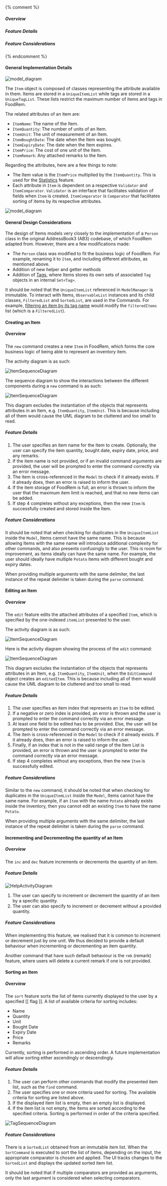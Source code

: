 <!-- markdownlint-disable-file first-line-h1 -->

{% comment %}
<!-- ===================================================================== -->
<!-- TODO: Copy and paste this template, and add/remove sections as needed -->
<!-- ===================================================================== -->
##### Overview
<!-- ACTIVITY DIAGRAM -->
<!-- Short Description of Command -->
##### Feature Details
<!-- SEQUENCE DIAGRAM -->
<!-- Description of how Command works -->
##### Feature Considerations
<!-- Command Considerations -->
<!-- ===================================================================== -->
{% endcomment %}

#### General Implementation Details

![model_diagram](images/ItemClassDiagram.png)

The `Item` object is composed of classes representing the attribute available in them. Items are stored in a `UniqueItemList` while tags are stored in a `UniqueTagList`. These lists restrict the maximum number of items and tags in FoodRem.

The related attributes of an item are:

* `ItemName`: The name of the Item.
* `ItemQuantity`: The number of units of an Item.
* `ItemUnit`: The unit of measurement of an Item.
* `ItemBoughtDate`: The date when the Item was bought.
* `ItemExpiryDate`: The date when the Item expires.
* `ItemPrice`: The cost of one unit of the Item.
* `ItemRemark`: Any attached remarks to the Item.

Regarding the attributes, here are a few things to note:

* The Item value is the `ItemPrice` multiplied by the `ItemQuantity`. This is used for the [Statistics](#statistics-features) feature.
* Each attribute in `Item` is dependent on a respective `Validator` and `ItemComparator`. `Validator` is an interface that facilitates validation of fields when `Item` is created. `ItemComparator` is `Comparator` that facilitates sorting of items by its respective attributes.

![model_diagram](images/ItemFieldClassDiagram.png)

#### General Design Considerations

The design of Items models very closely to the implementation of a `Person` class in the original AddressBook3 (AB3) codebase, of which FoodRem adapted from. However, there are a few modifications made:

* The `Person` class was modified to fit the business logic of FoodRem. For example, renaming it to `Item`, and including different attributes, as mentioned above.
* Addition of new helper and getter methods
* Addition of [Tags](#tag-related-features), where Items stores its own sets of associated `Tag` objects in an internal `Set<Tag>`.

It should be noted that the `UniqueItemList` referenced in `ModelManager` is immutable. To interact with Items, `ObservableList` instances and its child classes, `FilteredList` and `SortedList`, are used in the Commands. For example, [filtering an item by its tag name](#filtering-items-by-tag-name) would modify the `filteredItems` list (which is a `FilteredList`).

#### Creating an Item

##### Overview

The `new` command creates a new `Item` in FoodRem, which forms the core business logic of being able to represent an inventory item.

The activity diagram is as such:

![ItemSequenceDiagram](images/NewItemActivityDiagram.png)

The sequence diagram to show the interactions between the different components during a `new` command is as such:

![ItemSequenceDiagram](images/NewItemSequenceDiagram.png)

This diagram excludes the instantiation of the objects that represents attributes in an Item, e.g. `ItemQuantity`, `ItemUnit`. This is because including all of them would cause the UML diagram to be cluttered and too small to read.

##### Feature Details

1. The user specifies an item name for the Item to create. Optionally, the user can specify the item quantity, bought date, expiry date, price, and any remarks.
1. If the item name is not provided, or if an invalid command arguments are provided, the user will be prompted to enter the command correctly via an error message.
1. The item is cross-referenced in the `Model` to check if it already exists. If it already does, then an error is raised to inform the user.
1. If the item storage of FoodRem is full, an error is thrown to inform the user that the maximum item limit is reached, and that no new items can be added.
1. If step 4 completes without any exceptions, then the new `Item` is successfully created and stored inside the Item.

##### Feature Considerations

It should be noted that when checking for duplicates in the `UniqueItemList` inside the `Model`, Items cannot have the same name. This is because allowing Items with the same name will introduce additional complexity for other commands, and also presents confusingly to the user. This is room for improvement, as items ideally can have the same name. For example, the user should ideally have multiple `Potato` items with different bought and expiry dates.

When providing multiple arguments with the same delimiter, the last instance of the repeat delimiter is taken during the `parse` command.

#### Editing an Item

##### Overview

The `edit` feature edits the attached attributes of a specified `Item`, which is specified by the one-indexed `itemList` presented to the user.

The activity diagram is as such:

![ItemSequenceDiagram](images/EditItemActivityDiagram.png)

Here is the activity diagram showing the process of the `edit` command:

![ItemSequenceDiagram](images/EditItemSequenceDiagram.png)

This diagram excludes the instantiation of the objects that represents attributes in an Item, e.g. `ItemQuantity`, `ItemUnit`, when the `EditCommand` object creates an `editedItem`. This is because including all of them would cause the UML diagram to be cluttered and too small to read.

##### Feature Details

1. The user specifies an item index that represents an `Item` to be edited.
1. If a negative or zero index is provided, an error is thrown and the user is prompted to enter the command correctly via an error message.
1. At least one field to be edited has to be provided. Else, the user will be prompted to enter the command correctly via an error message.
1. The item is cross-referenced in the `Model` to check if it already exists. If it already does, then an error is raised to inform the user.
1. Finally, if an index that is not in the valid range of the Item List is provided, an error is thrown and the user is prompted to enter the command correctly via an error message.
1. If step 4 completes without any exceptions, then the new `Item` is successfully edited.

##### Feature Considerations

Similar to the `new` command, it should be noted that when checking for duplicates in the `UniqueItemList` inside the `Model`, Items cannot have the same name. For example, if an `Item` with the name `Potato` already exists inside the inventory, then you cannot edit an existing `Item` to have the name `Potato`.

When providing multiple arguments with the same delimiter, the last instance of the repeat delimiter is taken during the `parse` command.

#### Incrementing and Decrementing the quantity of an Item

##### Overview

The `inc` and `dec` feature increments or decrements the quantity of an item.

##### Feature Details

![HelpActivityDiagram](images/DecrementActivityDiagram.png)

1. The user can specify to increment or decrement the quantity of an item by a specific quantity.
1. The user can also specify to increment or decrement without a provided quantity.

##### Feature Considerations

When implementing this feature, we realised that it is common to increment or decrement just by one unit. We thus decided to provide a default behaviour when incrementing or decrementing an item quantity.

Another command that have such default behaviour is the `rmk` (remark) feature, where users will delete a current remark if one is not provided.

#### Sorting an Item

##### Overview

<!-- TODO: ACTIVITY DIAGRAM -->

The `sort` feature sorts the list of items currently displayed to the user by a specified [[ flag ]]. A list of available criteria for sorting includes:

* Name
* Quantity
* Unit
* Bought Date
* Expiry Date
* Price
* Remarks

Currently, sorting is performed in ascending order. A future implementation will allow sorting either ascendingly or descendingly.

##### Feature Details

1. The user can perform other commands that modify the presented item list, such as the `find` command.
1. The user specifies one or more criteria used for sorting. The available criteria for sorting are listed above.
1. If the displayed item list is empty, then an empty list is displayed.
1. If the item list is not empty, the items are sorted according to the specified criteria. Sorting is performed in order of the criteria specified.

![TagSequenceDiagram](images/SortItemsSequenceDiagram.png)

##### Feature Considerations

There is a `SortedList` obtained from an immutable item list. When the `SortCommand` is executed to sort the list of items, depending on the input, the appropriate comparator is chosen and applied. The UI tracks changes to the `SortedList` and displays the updated sorted item list.

It should be noted that if multiple comparators are provided as arguments, only the last argument is considered when selecting comparators.
